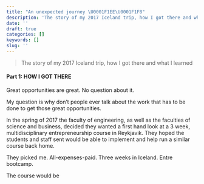 ```yaml
---
title: "An unexpected journey \U0001F1EE\U0001F1F8"
description: 'The story of my 2017 Iceland trip, how I got there and what I learned'
date: ''
draft: true
categories: []
keywords: []
slug: ''
---
```


> The story of my 2017 Iceland trip, how I got there and what I learned

#### Part 1: HOW I GOT THERE

Great opportunities are great. No question about it. 

My question is why don’t people ever talk about the work that has to be done to get those great opportunities. 

In the spring of 2017 the faculty of engineering, as well as the faculties of science and business, decided they wanted a first hand look at a 3 week, multidisciplinary entrepreneurship course in Reykjavik. They hoped the students and staff sent would be able to implement and help run a similar course back home.

They picked me. All-expenses-paid. Three weeks in Iceland. Entre bootcamp.

The course would be